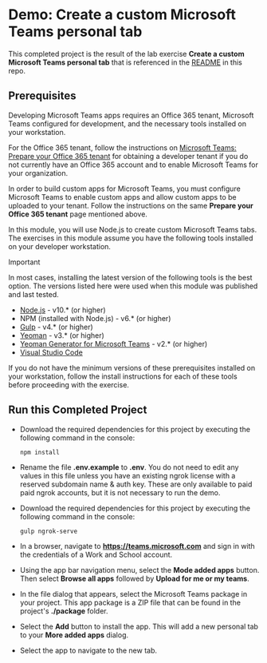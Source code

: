 # Demo: Create a custom Microsoft Teams personal tab

This completed project is the result of the lab exercise **Create a custom Microsoft Teams personal tab** that is referenced in the [README](./../../README.md) in this repo.

## Prerequisites

Developing Microsoft Teams apps requires an Office 365 tenant, Microsoft Teams configured for development, and the necessary tools installed on your workstation.

For the Office 365 tenant, follow the instructions on [Microsoft Teams: Prepare your Office 365 tenant](https://docs.microsoft.com/microsoftteams/platform/get-started/get-started-tenant) for obtaining a developer tenant if you do not currently have an Office 365 account and to enable Microsoft Teams for your organization.

In order to build custom apps for Microsoft Teams, you must configure Microsoft Teams to enable custom apps and allow custom apps to be uploaded to your tenant. Follow the instructions on the same **Prepare your Office 365 tenant** page mentioned above.

In this module, you will use Node.js to create custom Microsoft Teams tabs. The exercises in this module assume you have the following tools installed on your developer workstation.

> [!IMPORTANT]
> In most cases, installing the latest version of the following tools is the best option. The versions listed here were used when this module was published and last tested.

- [Node.js](https://nodejs.org/) - v10.\* (or higher)
- NPM (installed with Node.js) - v6.\* (or higher)
- [Gulp](https://gulpjs.com/) - v4.\* (or higher)
- [Yeoman](https://yeoman.io/) - v3.\* (or higher)
- [Yeoman Generator for Microsoft Teams](https://github.com/OfficeDev/generator-teams) - v2.\* (or higher)
- [Visual Studio Code](https://code.visualstudio.com)

If you do not have the minimum versions of these prerequisites installed on your workstation, follow the install instructions for each of these tools before proceeding with the exercise.

## Run this Completed Project

- Download the required dependencies for this project by executing the following command in the console:

    ```shell
    npm install
    ```

- Rename the file **.env.example** to **.env**. You do not need to edit any values in this file unless you have an existing ngrok license with a reserved subdomain name & auth key. These are only available to paid paid ngrok accounts, but it is not necessary to run the demo.
- Download the required dependencies for this project by executing the following command in the console:

    ```shell
    gulp ngrok-serve
    ```

- In a browser, navigate to **https://teams.microsoft.com** and sign in with the credentials of a Work and School account.
- Using the app bar navigation menu, select the **Mode added apps** button. Then select **Browse all apps** followed by **Upload for me or my teams**.
- In the file dialog that appears, select the Microsoft Teams package in your project. This app package is a ZIP file that can be found in the project's **./package** folder.
- Select the **Add** button to install the app. This will add a new personal tab to your **More added apps** dialog.
- Select the app to navigate to the new tab.
